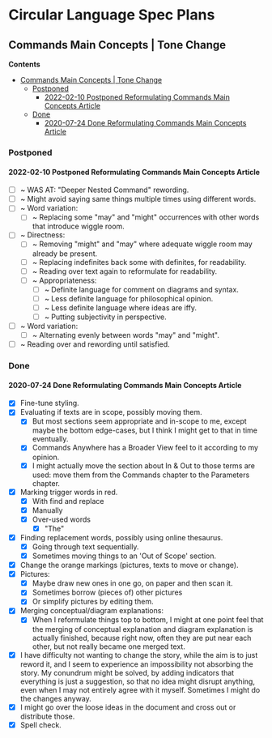 Circular Language Spec Plans
============================

Commands Main Concepts | Tone Change
----------------------

__Contents__

- [Commands Main Concepts | Tone Change](#commands-main-concepts--tone-change)
    - [Postponed](#postponed)
        - [2022-02-10 Postponed Reformulating Commands Main Concepts Article](#2022-02-10-postponed-reformulating-commands-main-concepts-article)
    - [Done](#done)
        - [2020-07-24 Done Reformulating Commands Main Concepts Article](#2020-07-24-done-reformulating-commands-main-concepts-article)


### Postponed

#### 2022-02-10 Postponed Reformulating Commands Main Concepts Article

- [ ] ~ WAS AT: "Deeper Nested Command" rewording.
- [ ] ~ Might avoid saying same things multiple times using different words.
- [ ] ~ Word variation:
    - [ ] ~ Replacing some "may" and "might" occurrences with other words that introduce wiggle room.
- [ ] ~ Directness:
    - [ ] ~ Removing "might" and "may" where adequate wiggle room may already be present.
    - [ ] ~ Replacing indefinites back some with definites, for readability. 
    - [ ] ~ Reading over text again to reformulate for readability.
    - [ ] ~ Appropriateness:
        - [ ] ~ Definite language for comment on diagrams and syntax.
        - [ ] ~ Less definite language for philosophical opinion.
        - [ ] ~ Less definite language where ideas are iffy.
        - [ ] ~ Putting subjectivity in perspective.
- [ ] ~ Word variation:
    - [ ] ~ Alternating evenly between words "may" and "might".
- [ ] ~ Reading over and rewording until satisfied.

### Done

#### 2020-07-24 Done Reformulating Commands Main Concepts Article

- [x] Fine-tune styling.
- [x] Evaluating if texts are in scope, possibly moving them.
    - [x] But most sections seem appropriate and in-scope to me, except maybe the bottom edge-cases, but I think I might get to that in time eventually.
    - [x] Commands Anywhere has a Broader View feel to it according to my opinion.
    - [x] I might actually move the section about In & Out to those terms are used: move them from the Commands chapter to the Parameters chapter.
- [x] Marking trigger words in red.
    - [x] With find and replace
    - [x] Manually
    - [x] Over-used words
        - [x] "The"
- [x] Finding replacement words, possibly using online thesaurus.
    - [x] Going through text sequentially.
    - [x] Sometimes moving things to an 'Out of Scope' section.
- [x] Change the orange markings (pictures, texts to move or change).
- [x]  Pictures:
    - [x] Maybe draw new ones in one go, on paper and then scan it.
    - [x] Sometimes borrow (pieces of) other pictures
    - [x] Or simplify pictures by editing them.
- [x] Merging conceptual/diagram explanations:
    - [x] When I reformulate things top to bottom, I might at one point feel that the merging of conceptual explanation and diagram explanation is actually finished, because right now, often they are put near each other, but not really became one merged text.
- [x] I have difficulty not wanting to change the story, while the aim is to just reword it, and I seem to experience an impossibility not absorbing the story. My conundrum might be solved, by adding indicators that everything is just a suggestion, so that no idea might disrupt anything, even when I may not entirely agree with it myself. Sometimes I might do the changes anyway.
- [x] I might go over the loose ideas in the document and cross out or distribute those.
- [x] Spell check.
